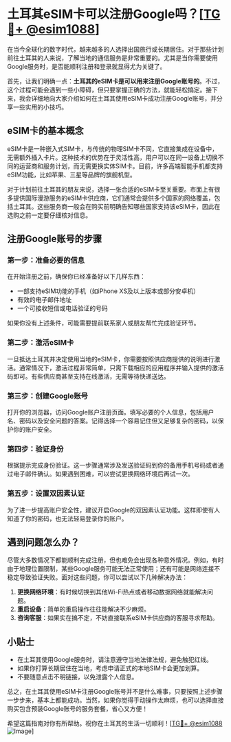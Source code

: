 # 土耳其eSIM卡可以注册Google吗？[[TG💪+ @esim1088](https://t.me/s/esim1088)]

在当今全球化的数字时代，越来越多的人选择出国旅行或长期居住。对于那些计划前往土耳其的人来说，了解当地的通信服务是非常重要的。尤其是当你需要使用Google服务时，是否能顺利注册和登录就显得尤为关键了。

首先，让我们明确一点：**土耳其的eSIM卡是可以用来注册Google账号的**。不过，这个过程可能会遇到一些小障碍，但只要掌握正确的方法，就能轻松搞定。接下来，我会详细地向大家介绍如何在土耳其使用eSIM卡成功注册Google账号，并分享一些实用的小技巧。

## eSIM卡的基本概念

eSIM卡是一种嵌入式SIM卡，与传统的物理SIM卡不同，它直接集成在设备中，无需额外插入卡片。这种技术的优势在于灵活性高，用户可以在同一设备上切换不同的运营商和服务计划，而无需更换实体SIM卡。目前，许多高端智能手机都支持eSIM功能，比如苹果、三星等品牌的旗舰机型。

对于计划前往土耳其的朋友来说，选择一张合适的eSIM卡至关重要。市面上有很多提供国际漫游服务的eSIM卡供应商，它们通常会提供多个国家的网络覆盖，包括土耳其。这些服务商一般会在购买前明确告知哪些国家支持该eSIM卡，因此在选购之前一定要仔细核对信息。

## 注册Google账号的步骤

### 第一步：准备必要的信息
在开始注册之前，确保你已经准备好以下几样东西：
- 一部支持eSIM功能的手机（如iPhone XS及以上版本或部分安卓机）
- 有效的电子邮件地址
- 一个可接收短信或电话验证的号码

如果你没有上述条件，可能需要提前联系家人或朋友帮忙完成验证环节。

### 第二步：激活eSIM卡
一旦抵达土耳其并决定使用当地的eSIM卡，你需要按照供应商提供的说明进行激活。通常情况下，激活过程非常简单，只需下载相应的应用程序并输入提供的激活码即可。有些供应商甚至支持在线激活，无需等待快递送达。

### 第三步：创建Google账号
打开你的浏览器，访问Google账户注册页面。填写必要的个人信息，包括用户名、密码以及安全问题的答案。记得选择一个容易记住但又足够复杂的密码，以保护你的账户安全。

### 第四步：验证身份
根据提示完成身份验证。这一步骤通常涉及发送验证码到你的备用手机号码或者通过电子邮件确认。如果遇到困难，可以尝试更换网络环境后再试一次。

### 第五步：设置双因素认证
为了进一步提高账户安全性，建议开启Google的双因素认证功能。这样即使有人知道了你的密码，也无法轻易登录你的账户。

## 遇到问题怎么办？

尽管大多数情况下都能顺利完成注册，但也难免会出现各种意外情况。例如，有时由于地理位置限制，某些Google服务可能无法正常使用；还有可能是网络连接不稳定导致验证失败。面对这些问题，你可以尝试以下几种解决办法：

1. **更换网络环境**：有时候切换到其他Wi-Fi热点或者移动数据网络就能解决问题。
2. **重启设备**：简单的重启操作往往能解决不少麻烦。
3. **咨询客服**：如果实在搞不定，不妨直接联系eSIM卡供应商的客服寻求帮助。

## 小贴士

- 在土耳其使用Google服务时，请注意遵守当地法律法规，避免触犯红线。
- 如果你打算长期居住在当地，考虑申请正式的本地SIM卡会更加划算。
- 不要随意点击不明链接，以免泄露个人信息。

总之，在土耳其使用eSIM卡注册Google账号并不是什么难事，只要按照上述步骤一步步来，基本上都能成功。当然，如果你觉得手动操作太麻烦，也可以选择直接购买包含预装Google账号的服务套餐，省心又方便！

希望这篇指南对你有所帮助。祝你在土耳其的生活一切顺利！[[TG💪+ @esim1088](https://t.me/s/esim1088) ![Image](https://i.postimg.cc/4NQfJmqS/Snipaste-2025-05-13-00-14-12.png)]